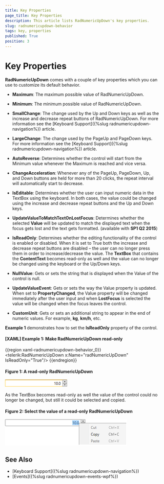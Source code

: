 ```yaml
---
title: Key Properties
page_title: Key Properties
description: This article lists RadNumericUpDown's key properties.
slug: radnumericupdown-behavior
tags: key, properties
published: True
position: 3
---
```


# Key Properties

__RadNumericUpDown__ comes with a couple of key properties which you can use to customize its default behavior.

* __Maximum__: The maximum possible value of RadNumericUpDown.

* __Minimum__: The minimum possible value of RadNumericUpDown.

* __SmallChange__: The change used by the Up and Down keys as well as the increase and decrease repeat buttons of RadNumericUpDown. For more information see the [Keyboard Support]({%slug radnumericupdown-navigation%}) article.

* __LargeChange__: The change used by the PageUp and PageDown keys. For more information see the [Keyboard Support]({%slug radnumericupdown-navigation%}) article.

* __AutoReverse__: Determines whether the control will start from the Minimum value whenever the Maximum is reached and vice versa.

* __ChangeAcceleration__: Whenever any of the PageUp, PageDown, Up, and Down buttons are held for more than 20 clicks, the repeat interval will automatically start to decrease.

* __IsEditable__: Determines whether the user can input numeric data in the TextBox using the keyboard. In both cases, the value could be changed using the increase and decrease repeat buttons and the Up and Down keys.

* __UpdateValueToMatchTextOnLostFocus__: Determines whether the selected __Value__ will be updated to match the displayed text when the focus gets lost and the text gets formatted. (available with **SP1 Q2 2015**) 

* __IsReadOnly__: Determines whether the editing functionality of the control is enabled or disabled. When it is set to True both the increase and decrease repeat buttons are disabled – the user can no longer press them in order to increase/decrease the value. The __TextBox__ that contains the __ContentText__ becomes read-only as well and the value can no longer be changed using the keyboard or the Up/Down keys.

* __NullValue__: Gets or sets the string that is displayed when the Value of the control is null.

* __UpdateValueEvent__: Gets or sets the way the Value property is updated. When set to **PropertyChanged**, the Value property will be changed immediately after the user input and when **LostFocus** is selected the value will be changed when the focus leaves the control.

* __CustomUnit__: Gets or sets an additional string to appear in the end of numeric values. For example, **kg**, **km/h**, etc.

**Example 1** demonstrates how to set the **IsReadOnly** property of the control.

#### __[XAML] Example 1: Make RadNumericUpDown read-only__

{{region xaml-radnumericupdown-behavior_0}}
	<telerik:RadNumericUpDown x:Name="radNumericUpDown" IsReadOnly="True"/>
{{endregion}}

#### Figure 1: A read-only RadNumericUpDown

![A read-only RadNumericUpDown](images/RadNumericUpDown_Features_Behavior_01.png)

As the TextBox becomes read-only as well the value of the control could no longer be changed, but still it could be selected and copied.

#### Figure 2: Select the value of а read-only RadNumericUpDown

![Select the value of а read-only RadNumericUpDown](images/RadNumericUpDown_Features_Behavior_02.png)

## See Also

* [Keyboard Support]({%slug radnumericupdown-navigation%})
* [Events]({%slug radnumericupdown-events-wpf%})